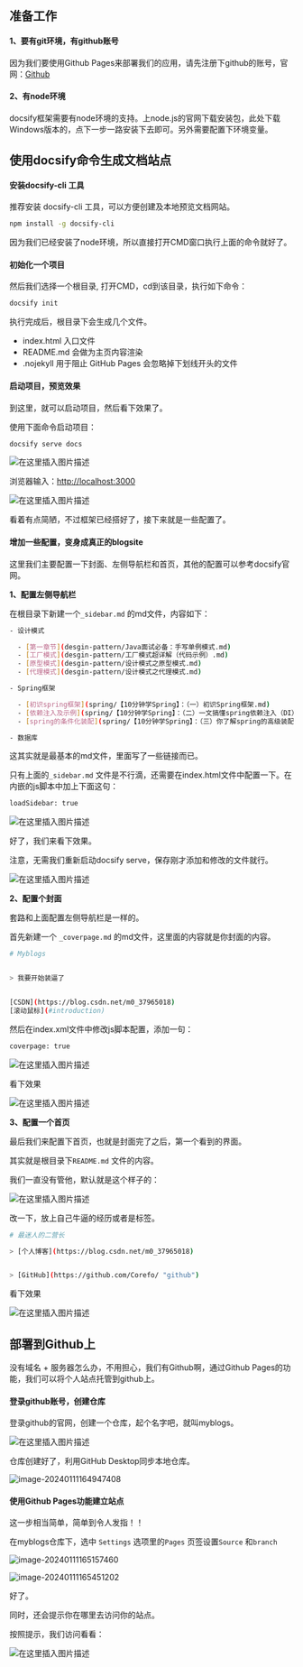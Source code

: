 ## 准备工作

#### 1、要有git环境，有github账号

因为我们要使用Github Pages来部署我们的应用，请先注册下github的账号，官网：[Github](https://github.com/)

#### 2、有node环境

docsify框架需要有node环境的支持。上node.js的官网下载安装包，此处下载Windows版本的，点下一步一路安装下去即可。另外需要配置下环境变量。



## 使用docsify命令生成文档站点

#### 安装docsify-cli 工具

推荐安装 docsify-cli 工具，可以方便创建及本地预览文档网站。

```bash
npm install -g docsify-cli 
```

因为我们已经安装了node环境，所以直接打开CMD窗口执行上面的命令就好了。

#### 初始化一个项目

然后我们选择一个根目录,  打开CMD，cd到该目录，执行如下命令：

```bash
docsify init 
```

执行完成后，根目录下会生成几个文件。

- index.html 入口文件
- README.md 会做为主页内容渲染
- .nojekyll 用于阻止 GitHub Pages 会忽略掉下划线开头的文件



#### 启动项目，预览效果

到这里，就可以启动项目，然后看下效果了。

使用下面命令启动项目：

```bash
docsify serve docs
```

![在这里插入图片描述](https://img-blog.csdnimg.cn/20200105134816523.png)

浏览器输入：[http://localhost:3000](http://localhost:3000/)

![在这里插入图片描述](https://img-blog.csdnimg.cn/2020010513494279.png?x-oss-process=image/watermark,type_ZmFuZ3poZW5naGVpdGk,shadow_10,text_aHR0cHM6Ly9ibG9nLmNzZG4ubmV0L20wXzM3OTY1MDE4,size_16,color_FFFFFF,t_70)

看着有点简陋，不过框架已经搭好了，接下来就是一些配置了。

#### 增加一些配置，变身成真正的blogsite

这里我们主要配置一下封面、左侧导航栏和首页，其他的配置可以参考docsify官网。

**1、配置左侧导航栏**

在根目录下新建一个`_sidebar.md` 的md文件，内容如下：

```bash
- 设计模式

  - [第一章节](desgin-pattern/Java面试必备：手写单例模式.md)
  - [工厂模式](desgin-pattern/工厂模式超详解（代码示例）.md)
  - [原型模式](desgin-pattern/设计模式之原型模式.md)
  - [代理模式](desgin-pattern/设计模式之代理模式.md)

- Spring框架

  - [初识spring框架](spring/【10分钟学Spring】：（一）初识Spring框架.md)
  - [依赖注入及示例](spring/【10分钟学Spring】：（二）一文搞懂spring依赖注入（DI）.md)
  - [spring的条件化装配](spring/【10分钟学Spring】：（三）你了解spring的高级装配吗_条件化装配bean.md)

- 数据库
```

这其实就是最基本的md文件，里面写了一些链接而已。

只有上面的`_sidebar.md` 文件是不行滴，还需要在index.html文件中配置一下。在内嵌的js脚本中加上下面这句：

```bash
loadSidebar: true
```

![在这里插入图片描述](https://img-blog.csdnimg.cn/20200105141053778.png?x-oss-process=image/watermark,type_ZmFuZ3poZW5naGVpdGk,shadow_10,text_aHR0cHM6Ly9ibG9nLmNzZG4ubmV0L20wXzM3OTY1MDE4,size_16,color_FFFFFF,t_70)

好了，我们来看下效果。

注意，无需我们重新启动docsify serve，保存刚才添加和修改的文件就行。

![在这里插入图片描述](https://img-blog.csdnimg.cn/20200105141312381.png?x-oss-process=image/watermark,type_ZmFuZ3poZW5naGVpdGk,shadow_10,text_aHR0cHM6Ly9ibG9nLmNzZG4ubmV0L20wXzM3OTY1MDE4,size_16,color_FFFFFF,t_70)

**2、配置个封面**

套路和上面配置左侧导航栏是一样的。

首先新建一个 `_coverpage.md` 的md文件，这里面的内容就是你封面的内容。

```bash
# Myblogs


> 我要开始装逼了


[CSDN](https://blog.csdn.net/m0_37965018)
[滚动鼠标](#introduction)
```

然后在index.xml文件中修改js脚本配置，添加一句：

```bash
coverpage: true
```

![在这里插入图片描述](https://img-blog.csdnimg.cn/20200105141937426.png?x-oss-process=image/watermark,type_ZmFuZ3poZW5naGVpdGk,shadow_10,text_aHR0cHM6Ly9ibG9nLmNzZG4ubmV0L20wXzM3OTY1MDE4,size_16,color_FFFFFF,t_70)

看下效果

![在这里插入图片描述](https://img-blog.csdnimg.cn/20200105142017986.png?x-oss-process=image/watermark,type_ZmFuZ3poZW5naGVpdGk,shadow_10,text_aHR0cHM6Ly9ibG9nLmNzZG4ubmV0L20wXzM3OTY1MDE4,size_16,color_FFFFFF,t_70)

**3、配置一个首页**

最后我们来配置下首页，也就是封面完了之后，第一个看到的界面。

其实就是根目录下`README.md` 文件的内容。

我们一直没有管他，默认就是这个样子的：

![在这里插入图片描述](https://img-blog.csdnimg.cn/20200105142433933.png?x-oss-process=image/watermark,type_ZmFuZ3poZW5naGVpdGk,shadow_10,text_aHR0cHM6Ly9ibG9nLmNzZG4ubmV0L20wXzM3OTY1MDE4,size_16,color_FFFFFF,t_70)

改一下，放上自己牛逼的经历或者是标签。

```bash
# 最迷人的二营长

> [个人博客](https://blog.csdn.net/m0_37965018)


> [GitHub](https://github.com/Corefo/ "github")
```

看下效果

![在这里插入图片描述](https://img-blog.csdnimg.cn/20200105142733890.png?x-oss-process=image/watermark,type_ZmFuZ3poZW5naGVpdGk,shadow_10,text_aHR0cHM6Ly9ibG9nLmNzZG4ubmV0L20wXzM3OTY1MDE4,size_16,color_FFFFFF,t_70)



## 部署到Github上

没有域名 + 服务器怎么办，不用担心，我们有Github啊，通过Github Pages的功能，我们可以将个人站点托管到github上。

#### 登录github账号，创建仓库

登录github的官网，创建一个仓库，起个名字吧，就叫myblogs。

![在这里插入图片描述](https://img-blog.csdnimg.cn/20200105143404136.png?x-oss-process=image/watermark,type_ZmFuZ3poZW5naGVpdGk,shadow_10,text_aHR0cHM6Ly9ibG9nLmNzZG4ubmV0L20wXzM3OTY1MDE4,size_16,color_FFFFFF,t_70)

仓库创建好了，利用GitHub Desktop同步本地仓库。

![image-20240111164947408](C:\Users\cheny\AppData\Roaming\Typora\typora-user-images\image-20240111164947408.png)



#### 使用Github Pages功能建立站点

这一步相当简单，简单到令人发指！！

在myblogs仓库下，选中 `Settings` 选项里的`Pages` 页签设置`Source` 和`branch`

![image-20240111165157460](C:\Users\cheny\AppData\Roaming\Typora\typora-user-images\image-20240111165157460.png)



![image-20240111165451202](C:\Users\cheny\AppData\Roaming\Typora\typora-user-images\image-20240111165451202.png)

好了。

同时，还会提示你在哪里去访问你的站点。

按照提示，我们访问看看：

![在这里插入图片描述](https://img-blog.csdnimg.cn/20200105145852248.png?x-oss-process=image/watermark,type_ZmFuZ3poZW5naGVpdGk,shadow_10,text_aHR0cHM6Ly9ibG9nLmNzZG4ubmV0L20wXzM3OTY1MDE4,size_16,color_FFFFFF,t_70)

